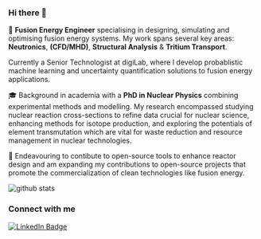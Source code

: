 ### Hi there 👋

🌟 **Fusion Energy Engineer** specialising in designing, simulating and optimising fusion energy systems. My work spans several key areas: **Neutronics**, **(CFD/MHD)**, **Structural Analysis** & **Tritium Transport**.

Currently a Senior Technologist at digiLab, where I develop probablistic machine learning and uncertainty quantification solutions to fusion energy applications.

🎓 Background in academia with a **PhD in Nuclear Physics** combining experimental methods and modelling. My research encompassed studying nuclear reaction cross-sections to refine data crucial for nuclear science, enhancing methods for isotope production, and exploring the potentials of element transmutation which are vital for waste reduction and resource management in nuclear technologies.

🚀 Endeavouring to contibute to open-source tools to enhance reactor design and am expanding my contributions to open-source projects that promote the commercialization of clean technologies like fusion energy.

![github stats](https://github-readme-stats.vercel.app/api?username=Allentro&show_icons=true&hide_rank=true&hide_title=true&bg_color=30,e76445,904e95&text_color=efe3ec&icon_color=efe3ec)

### Connect with me
[![LinkedIn Badge](https://img.shields.io/badge/-rossamallen-blue?style=flat-square&logo=LinkedIn&logoColor=white&link=https://www.linkedin.com/in/rossamallen/)](https://www.linkedin.com/in/rossamallen/)
